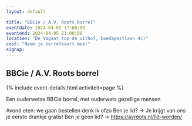 ```yaml
---
layout: default

title: "BBCie / A.V. Roots borrel"
eventdate: 2024-04-05 17:00:00
eventend: 2024-04-05 21:00:00
location: "De Vagant (op de uithof, boedapestlaan 4c)"
cost: "Neem je borrelkaart mee!"
signup: 
---
```


## BBCie / A.V. Roots borrel
{% include event-details.html activiteit=page %}

Een ouderwetse BBCie borrel, met ouderwets gezellige mensen

Avond eten: we gaan bestellen denk ik ofzo
Ben je lid? -> Je krijgt van ons je eerste drankje gratis!
Ben je geen lid? -> https://avroots.nl/lid-worden/